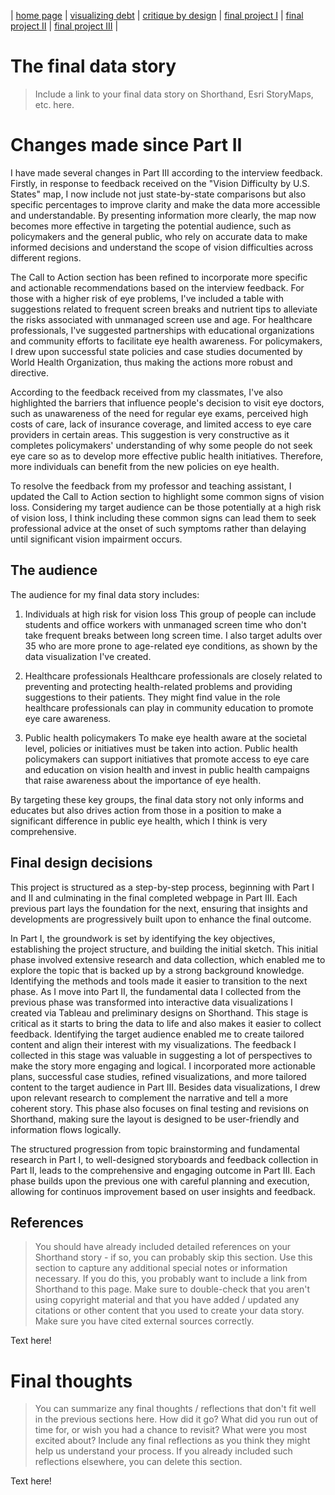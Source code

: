 | [home page](https://bingjie6.github.io/tswd-portfolio/) | [visualizing debt](visualizing-government-debt) | [critique by design](critique-by-design) | [final project I](final-project-part-one) | [final project II](final-project-part-two) | [final project III](final-project-part-three) |

# The final data story
> Include a link to your final data story on Shorthand, Esri StoryMaps, etc. here. 

# Changes made since Part II
I have made several changes in Part III according to the interview feedback. Firstly, in response to feedback received on the "Vision Difficulty by U.S. States" map, I now include not just state-by-state comparisons but also specific percentages to improve clarity and make the data more accessible and understandable. By presenting information more clearly, the map now becomes more effective in targeting the potential audience, such as policymakers and the general public, who rely on accurate data to make informed decisions and understand the scope of vision difficulties across different regions.

The Call to Action section has been refined to incorporate more specific and actionable recommendations based on the interview feedback. For those with a higher risk of eye problems, I've included a table with suggestions related to frequent screen breaks and nutrient tips to alleviate the risks associated with unmanaged screen use and age. For healthcare professionals, I've suggested partnerships with educational organizations and community efforts to facilitate eye health awareness. For policymakers, I drew upon successful state policies and case studies documented by World Health Organization, thus making the actions more robust and directive.

According to the feedback received from my classmates, I've also highlighted the barriers that influence people's decision to visit eye doctors, such as unawareness of the need for regular eye exams, perceived high costs of care, lack of insurance coverage, and limited access to eye care providers in certain areas. This suggestion is very constructive as it completes policymakers' understanding of why some people do not seek eye care so as to develop more effective public health initiatives. Therefore, more individuals can benefit from the new policies on eye health.

To resolve the feedback from my professor and teaching assistant, I updated the Call to Action section to highlight some common signs of vision loss. Considering my target audience can be those potentially at a high risk of vision loss, I think including these common signs can lead them to seek professional advice at the onset of such symptoms rather than delaying until significant vision impairment occurs.

## The audience
The audience for my final data story includes:

1. Individuals at high risk for vision loss
This group of people can include students and office workers with unmanaged screen time who don't take frequent breaks between long screen time. I also target adults over 35 who are more prone to age-related eye conditions, as shown by the data visualization I've created.

2. Healthcare professionals
Healthcare professionals are closely related to preventing and protecting health-related problems and providing suggestions to their patients. They might find value in the role healthcare professionals can play in community education to promote eye care awareness.

3. Public health policymakers
To make eye health aware at the societal level, policies or initiatives must be taken into action. Public health policymakers can support initiatives that promote access to eye care and education on vision health and invest in public health campaigns that raise awareness about the importance of eye health.

By targeting these key groups, the final data story not only informs and educates but also drives action from those in a position to make a significant difference in public eye health, which I think is very comprehensive.

## Final design decisions
This project is structured as a step-by-step process, beginning with Part I and II and culminating in the final completed webpage in Part III. Each previous part lays the foundation for the next, ensuring that insights and developments are progressively built upon to enhance the final outcome.

In Part I, the groundwork is set by identifying the key objectives, establishing the project structure, and building the initial sketch. This initial phase involved extensive research and data collection, which enabled me to explore the topic that is backed up by a strong background knowledge. Identifying the methods and tools made it easier to transition to the next phase. As I move into Part II, the fundamental data I collected from the previous phase was transformed into interactive data visualizations I created via Tableau and preliminary designs on Shorthand. This stage is critical as it starts to bring the data to life and also makes it easier to collect feedback. Identifying the target audience enabled me to create tailored content and align their interest with my visualizations. The feedback I collected in this stage was valuable in suggesting a lot of perspectives to make the story more engaging and logical. I incorporated more actionable plans, successful case studies, refined visualizations, and more tailored content to the target audience in Part III. Besides data visualizations, I drew upon relevant research to complement the narrative and tell a more coherent story. This phase also focuses on final testing and revisions on Shorthand, making sure the layout is designed to be user-friendly and information flows logically.

The structured progression from topic brainstorming and fundamental research in Part I, to well-designed storyboards and feedback collection in Part II, leads to the comprehensive and engaging outcome in Part III. Each phase builds upon the previous one with careful planning and execution, allowing for continuos improvement based on user insights and feedback.

## References
> You should have already included detailed references on your Shorthand story - if so, you can probably skip this section.  Use this section to capture any additional special notes or information necessary.  If you do this, you probably want to include a link from Shorthand to this page. Make sure to double-check that you aren't using copyright material and that you have added / updated any citations or other content that you used to create your data story.  Make sure you have cited external sources correctly. 

Text here!

# Final thoughts
> You can summarize any final thoughts / reflections that don't fit well in the previous sections here.  How did it go?  What did you run out of time for, or wish you had a chance to revisit?  What were you most excited about?  Include any final reflections as you think they might help us understand your process.  If you already included such reflections elsewhere, you can delete this section. 

Text here!
